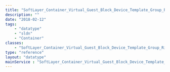 ```yaml
---
title: "SoftLayer_Container_Virtual_Guest_Block_Device_Template_Group_RiasAccount"
description: ""
date: "2018-02-12"
tags:
    - "datatype"
    - "sldn"
    - "Container"
classes:
    - "SoftLayer_Container_Virtual_Guest_Block_Device_Template_Group_RiasAccount"
type: "reference"
layout: "datatype"
mainService : "SoftLayer_Container_Virtual_Guest_Block_Device_Template_Group_RiasAccount"
---
```

